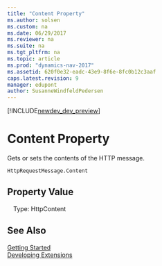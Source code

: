 ```yaml
---
title: "Content Property"
ms.author: solsen
ms.custom: na
ms.date: 06/29/2017
ms.reviewer: na
ms.suite: na
ms.tgt_pltfrm: na
ms.topic: article
ms.prod: "dynamics-nav-2017"
ms.assetid: 620f0e32-eadc-43e9-8f6e-8fc0b12c3aaf
caps.latest.revision: 9
manager: edupont
author: SusanneWindfeldPedersen
---
```


[!INCLUDE[newdev_dev_preview](../includes/newdev_dev_preview.md)]

# Content Property
Gets or sets the contents of the HTTP message.

```
HttpRequestMessage.Content
```

## Property Value
&emsp;Type: HttpContent

## See Also
[Getting Started](../devenv-get-started.md)  
[Developing Extensions](../devenv-dev-overview.md)